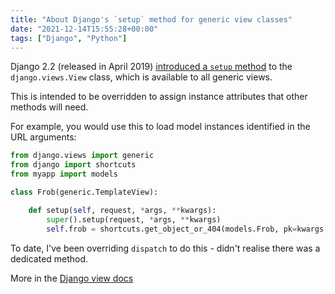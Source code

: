 ```yaml
---
title: "About Django's `setup` method for generic view classes"
date: "2021-12-14T15:55:28+00:00"
tags: ["Django", "Python"]
---
```


Django 2.2 (released in April 2019) [introduced a `setup`
method](https://docs.djangoproject.com/en/3.2/releases/2.2/#generic-views) to the
`django.views.View` class, which is available to all generic views.

This is intended to be overridden to assign instance attributes that other
methods will need.

For example, you would use this to load model instances identified in the URL
arguments:

```py
from django.views import generic
from django import shortcuts
from myapp import models

class Frob(generic.TemplateView):

    def setup(self, request, *args, **kwargs):
        super().setup(request, *args, **kwargs)
        self.frob = shortcuts.get_object_or_404(models.Frob, pk=kwargs["pk"])
```

To date, I've been overriding `dispatch` to do this - didn't realise there was a
dedicated method.

More in the [Django view docs](https://docs.djangoproject.com/en/2.2/ref/class-based-views/base/#django.views.generic.base.View.setup)



